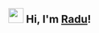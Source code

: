 ## <img src="https://media.giphy.com/media/hvRJCLFzcasrR4ia7z/giphy.gif" width="30px"> Hi, I'm [Radu](https://radubulai.com/)!

<!---
radub-devsck/radub-devsck is a ✨ special ✨ repository because its `README.md` (this file) appears on your GitHub profile.
You can click the Preview link to take a look at your changes.
--->
